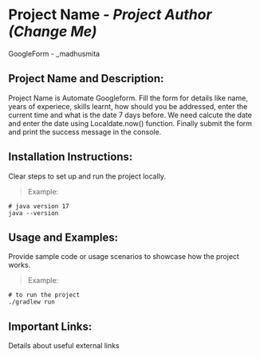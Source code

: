 # Project Name - _Project Author (Change Me)_
GoogleForm - _madhusmita
## Project Name and Description:
Project Name is Automate Googleform.
Fill the form for details like name, years of experiece, skills learnt, how should you be addressed, enter the current time and what is the date 7 days before. We need calcute the date and enter the date using Localdate.now() function. Finally submit the form and print the success message in the console.

## Installation Instructions:
Clear steps to set up and run the project locally.
> Example:
```
# java version 17
java --version
```

## Usage and Examples:
Provide sample code or usage scenarios to showcase how the project works.
> Example:
```
# to run the project
./gradlew run
```

## Important Links:
Details about useful external links
 

